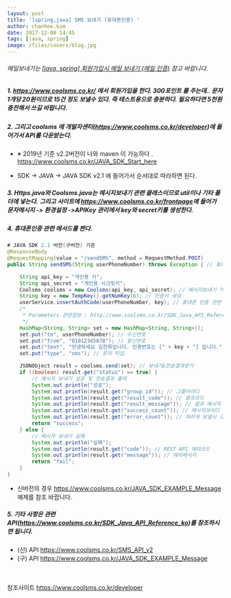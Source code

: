 ```yaml
---
layout: post
title: '[spring,java] SMS 보내기 (휴대폰인증) '
author: chanhee.kim
date: 2017-12-08 14:45
tags: [java, spring]
image: /files/covers/blog.jpg
---
```



###### 메일보내기는 <a href="https://beam307.github.io/2017/11/27/mailsend/" target="_blank">[java, spring] 회원가입시 메일 보내기 (메일 인증)</a> 참고 바랍니다.

##### 1. https://www.coolsms.co.kr/ 에서 회원가입을 한다. 300포인트 를 주는데.. 문자 1개당 20원이므로 15건 정도 보낼수 있다. 즉 테스트용으로 충분하다. 필요하다면 5천원 충전해서 쓰길 바랍니다.

##### 2. 그리고 coolsms 에 개발자센터(https://www.coolsms.co.kr/developer)에 들어가서 API를 다운받는다.
 - ※ 2019년 기준 v2.2버전이 나와 maven 이 가능하다 . <a href="https://www.coolsms.co.kr/JAVA_SDK_Start_here" target="_blank">https://www.coolsms.co.kr/JAVA_SDK_Start_here</a>

 - SDK  ->  JAVA  ->  JAVA SDK v2.1 에 들어가서 순서대로 따라하면 된다.

##### 3. Https.java와 Coolsms.java는 메시지보내기 관련 클래스이므로 util이나 기타 폴더에 넣는다. 그리고 사이트에  <a href="https://www.coolsms.co.kr/frontpage" target="_blank">https://www.coolsms.co.kr/frontpage</a>​에 들어가 문자메시지 -> 환경설정 ->APIKey 관리에서 key와 secret키를 생성한다.

##### 4. 휴대폰인증 관련 메서드를 짠다.

``` java
# JAVA SDK 2.1 버전(구버전) 기준
@ResponseBody
@RequestMapping(value = "/sendSMS", method = RequestMethod.POST)
public String sendSMS(String userPhoneNumber) throws Exception { // 휴대폰 문자보내기

	String api_key = "개인용 키";
	String api_secret = "개인용 시크릿키";
	Coolsms coolsms = new Coolsms(api_key, api_secret); // 메시지보내기 객체 생성
	String key = new TempKey().getNumKey(6); // 인증키 생성
	userService.insertAuthCode(userPhoneNumber, key); // 휴대폰 인증 관련 서비스
	/*
	 * Parameters 관련정보 : http://www.coolsms.co.kr/SDK_Java_API_Reference_ko#toc-0
	 */
	HashMap<String, String> set = new HashMap<String, String>();
	set.put("to", userPhoneNumber); // 수신번호
	set.put("from", "01012345678"); // 발신번호
	set.put("text", "안녕하세요 김찬희입니다. 인증번호는 [" + key + "] 입니다."); // 문자내용
	set.put("type", "sms"); // 문자 타입

	JSONObject result = coolsms.send(set); // 보내기&전송결과받기
	if ((boolean) result.get("status") == true) {
		// 메시지 보내기 성공 및 전송결과 출력
		System.out.println("성공");
		System.out.println(result.get("group_id")); // 그룹아이디
		System.out.println(result.get("result_code")); // 결과코드
		System.out.println(result.get("result_message")); // 결과 메시지
		System.out.println(result.get("success_count")); // 메시지아이디
		System.out.println(result.get("error_count")); // 여러개 보낼시 오류난 메시지 수
		return "success";
	} else {
		// 메시지 보내기 실패
		System.out.println("실패");
		System.out.println(result.get("code")); // REST API 에러코드
		System.out.println(result.get("message")); // 에러메시지
		return "fail";
	}
}
```

- 신버전의 경우 <a href="https://www.coolsms.co.kr/JAVA_SDK_EXAMPLE_Message" target="_blank">https://www.coolsms.co.kr/JAVA_SDK_EXAMPLE_Message</a> 예제를 참조 바랍니다.

##### 5. 기타 사항은 관련 API(https://www.coolsms.co.kr/SDK_Java_API_Reference_ko)를 참조하시면 됩니다.

- (신) API <a href="https://www.coolsms.co.kr/SMS_API_v2" target="_blank">https://www.coolsms.co.kr/SMS_API_v2</a>
- (구) API <a href="https://www.coolsms.co.kr/JAVA_SDK_EXAMPLE_Message" target="_blank">https://www.coolsms.co.kr/JAVA_SDK_EXAMPLE_Message</a>

<br>
<br>
참조사이트
 <a href="https://www.coolsms.co.kr/developer" target="_blank">https://www.coolsms.co.kr/developer</a>
